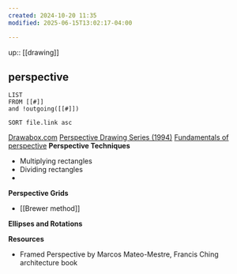```yaml
---
created: 2024-10-20 11:35
modified: 2025-06-15T13:02:17-04:00

---
```

up:: [[drawing]]
## perspective

```dataview
LIST
FROM [[#]]
and !outgoing([[#]])

SORT file.link asc
```


[Drawabox.com](https://drawabox.com/lesson/2)
[Perspective Drawing Series (1994)](https://gumroad.com/d/d3a1ebb44d7b16f917b634a796485469)
[Fundamentals of perspective](https://gumroad.com/d/a93e14d48de36a246589d76e2a5aed06)
**Perspective Techniques**
- Multiplying rectangles
- Dividing rectangles
-

**Perspective Grids**
- [[Brewer method]]


**Ellipses and Rotations**

**Resources**
- Framed Perspective by Marcos Mateo-Mestre, Francis Ching architecture book
